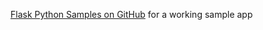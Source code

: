 [Flask Python Samples on GitHub](https://github.com/okta/samples-python-flask/tree/master/okta-hosted-login) for a working sample app
